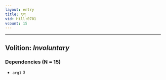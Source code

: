```yaml
---
layout: entry
title: རྟག་
vid: Hill:0701
vcount: 15
---
```

> 

---
Volition: _Involuntary_
---

### Dependencies (N = 15)
* `arg1` 3
